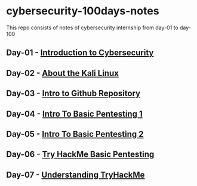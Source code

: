 # cybersecurity-100days-notes
This repo consists of notes of cybersecurity internship from day-01 to day-100
## Day-01 - [Introduction to Cybersecurity](https://github.com/vaishnav2947/cybersecurity-100days-notes/tree/main/Day-01)
## Day-02 - [About the Kali Linux](https://github.com/vaishnav2947/cybersecurity-100days-notes/tree/main/Day%20-02)
## Day-03 - [Intro to Github Repository](https://github.com/vaishnav2947/cybersecurity-100days-notes/blob/main/Day-03/README.md)
## Day-04 - [Intro To Basic Pentesting 1](https://github.com/vaishnav2947/cybersecurity-100days-notes/tree/main/Day-04)
## Day-05 - [Intro To Basic Pentesting 2](https://github.com/vaishnav2947/cybersecurity-100days-notes/tree/main/Day-05)
## Day-06 - [Try HackMe Basic Pentesting](https://github.com/vaishnav2947/cybersecurity-100days-notes/tree/main/Day-06)
## Day-07 - [Understanding TryHackMe](https://github.com/vaishnav2947/cybersecurity-100days-notes/tree/main/Day-07)
